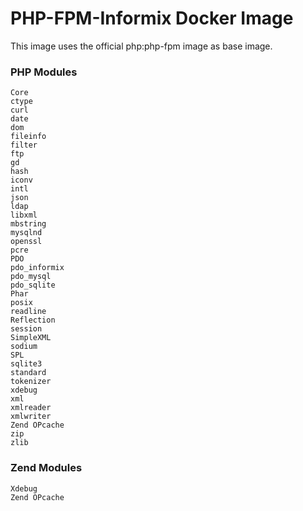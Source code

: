 # PHP-FPM-Informix Docker Image

This image uses the official php:php-fpm image as base image.

### PHP Modules
```
Core
ctype
curl
date
dom
fileinfo
filter
ftp
gd
hash
iconv
intl
json
ldap
libxml
mbstring
mysqlnd
openssl
pcre
PDO
pdo_informix
pdo_mysql
pdo_sqlite
Phar
posix
readline
Reflection
session
SimpleXML
sodium
SPL
sqlite3
standard
tokenizer
xdebug
xml
xmlreader
xmlwriter
Zend OPcache
zip
zlib
```

### Zend Modules
```
Xdebug
Zend OPcache
```
